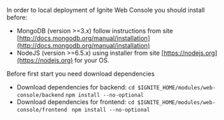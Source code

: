 In order to local deployment of Ignite Web Console you should install before:

* MongoDB (version >=3.x) follow instructions from site [http://docs.mongodb.org/manual/installation](http://docs.mongodb.org/manual/installation)
* NodeJS (version >=6.5.x) using installer from site [https://nodejs.org](https://nodejs.org) for your OS.

Before first start you need download dependencies
* Download dependencies for backend:
`cd $IGNITE_HOME/modules/web-console/backend`
`npm install --no-optional`
* Download dependencies for frontend:
`cd $IGNITE_HOME/modules/web-console/frontend `
`npm install --no-optional`